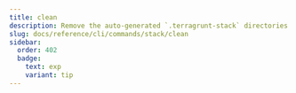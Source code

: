 ```yaml
---
title: clean
description: Remove the auto-generated `.terragrunt-stack` directories created by `stack` commands.
slug: docs/reference/cli/commands/stack/clean
sidebar:
  order: 402
  badge:
    text: exp
    variant: tip
---
```


<!-- This page is intentionally empty. Commands are defined in `src/pages/docs/reference/cli/commands/[...slug.astro] -->
<!-- This file is a placeholder to ensure that other pages see commands in their sidebars, and so that the data is accessible in the docs collection. -->

